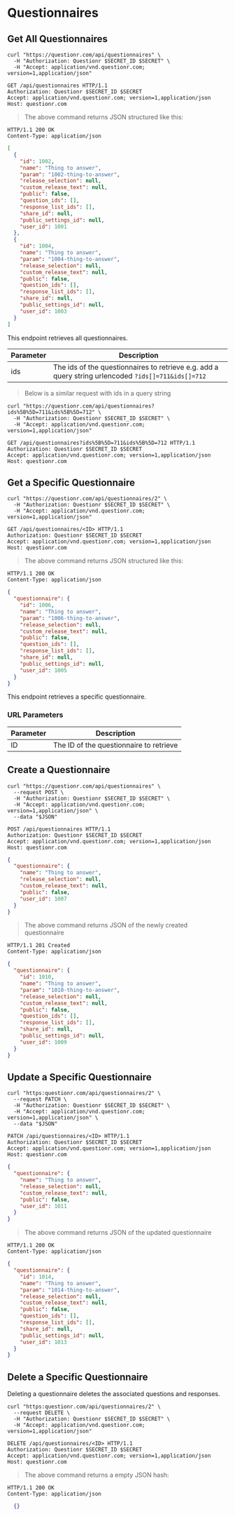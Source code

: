 # Questionnaires

## Get All Questionnaires

```shell
curl "https://questionr.com/api/questionnaires" \
  -H "Authorization: Questionr $SECRET_ID $SECRET" \
  -H "Accept: application/vnd.questionr.com; version=1,application/json"
```

```http
GET /api/questionnaires HTTP/1.1
Authorization: Questionr $SECRET_ID $SECRET
Accept: application/vnd.questionr.com; version=1,application/json
Host: questionr.com
```

> The above command returns JSON structured like this:

```http
HTTP/1.1 200 OK
Content-Type: application/json
```
```json
[
  {
    "id": 1002,
    "name": "Thing to answer",
    "param": "1002-thing-to-answer",
    "release_selection": null,
    "custom_release_text": null,
    "public": false,
    "question_ids": [],
    "response_list_ids": [],
    "share_id": null,
    "public_settings_id": null,
    "user_id": 1001
  },
  {
    "id": 1004,
    "name": "Thing to answer",
    "param": "1004-thing-to-answer",
    "release_selection": null,
    "custom_release_text": null,
    "public": false,
    "question_ids": [],
    "response_list_ids": [],
    "share_id": null,
    "public_settings_id": null,
    "user_id": 1003
  }
]
```

This endpoint retrieves all questionnaires.


Parameter | Description
--------- | -----------
ids | The ids of the questionnaires to retrieve e.g. add a query string urlencoded `?ids[]=711&ids[]=712`

> Below is a similar request with ids in a query string

```shell
curl "https://questionr.com/api/questionnaires?ids%5B%5D=711&ids%5B%5D=712" \
  -H "Authorization: Questionr $SECRET_ID $SECRET" \
  -H "Accept: application/vnd.questionr.com; version=1,application/json"
```
```http
GET /api/questionnaires?ids%5B%5D=711&ids%5B%5D=712 HTTP/1.1
Authorization: Questionr $SECRET_ID $SECRET
Accept: application/vnd.questionr.com; version=1,application/json
Host: questionr.com
```

## Get a Specific Questionnaire

```shell
curl "https://questionr.com/api/questionnaires/2" \
  -H "Authorization: Questionr $SECRET_ID $SECRET" \
  -H "Accept: application/vnd.questionr.com; version=1,application/json"
```

```http
GET /api/questionnaires/<ID> HTTP/1.1
Authorization: Questionr $SECRET_ID $SECRET
Accept: application/vnd.questionr.com; version=1,application/json
Host: questionr.com
```

> The above command returns JSON structured like this:

```http
HTTP/1.1 200 OK
Content-Type: application/json
```
```json
{
  "questionnaire": {
    "id": 1006,
    "name": "Thing to answer",
    "param": "1006-thing-to-answer",
    "release_selection": null,
    "custom_release_text": null,
    "public": false,
    "question_ids": [],
    "response_list_ids": [],
    "share_id": null,
    "public_settings_id": null,
    "user_id": 1005
  }
}
```

This endpoint retrieves a specific questionnaire.

### URL Parameters

Parameter | Description
--------- | -----------
ID | The ID of the questionnaire to retrieve



## Create a Questionnaire



```shell
curl "https://questionr.com/api/questionnaires" \
  --request POST \
  -H "Authorization: Questionr $SECRET_ID $SECRET" \
  -H "Accept: application/vnd.questionr.com; version=1,application/json" \
  --data "$JSON"
```

```http
POST /api/questionnaires HTTP/1.1
Authorization: Questionr $SECRET_ID $SECRET
Accept: application/vnd.questionr.com; version=1,application/json
Host: questionr.com
```
```json
{
  "questionnaire": {
    "name": "Thing to answer",
    "release_selection": null,
    "custom_release_text": null,
    "public": false,
    "user_id": 1007
  }
}
```

> The above command returns JSON of the newly created questionnaire

```http
HTTP/1.1 201 Created
Content-Type: application/json
```
```json
{
  "questionnaire": {
    "id": 1010,
    "name": "Thing to answer",
    "param": "1010-thing-to-answer",
    "release_selection": null,
    "custom_release_text": null,
    "public": false,
    "question_ids": [],
    "response_list_ids": [],
    "share_id": null,
    "public_settings_id": null,
    "user_id": 1009
  }
}
```

## Update a Specific Questionnaire



```shell
curl "https:questionr.com/api/questionnaires/2" \
  --request PATCH \
  -H "Authorization: Questionr $SECRET_ID $SECRET" \
  -H "Accept: application/vnd.questionr.com; version=1,application/json" \
  --data "$JSON"
```
```http
PATCH /api/questionnaires/<ID> HTTP/1.1
Authorization: Questionr $SECRET_ID $SECRET
Accept: application/vnd.questionr.com; version=1,application/json
Host: questionr.com
```
```json
{
  "questionnaire": {
    "name": "Thing to answer",
    "release_selection": null,
    "custom_release_text": null,
    "public": false,
    "user_id": 1011
  }
}
```

> The above command returns JSON of the updated questionnaire

```http
HTTP/1.1 200 OK
Content-Type: application/json
```
```json
{
  "questionnaire": {
    "id": 1014,
    "name": "Thing to answer",
    "param": "1014-thing-to-answer",
    "release_selection": null,
    "custom_release_text": null,
    "public": false,
    "question_ids": [],
    "response_list_ids": [],
    "share_id": null,
    "public_settings_id": null,
    "user_id": 1013
  }
}
```


## Delete a Specific Questionnaire

Deleting a questionnaire deletes the associated questions and responses.


```shell
curl "https:questionr.com/api/questionnaires/2" \
  --request DELETE \
  -H "Authorization: Questionr $SECRET_ID $SECRET" \
  -H "Accept: application/vnd.questionr.com; version=1,application/json"
```

```http
DELETE /api/questionnaires/<ID> HTTP/1.1
Authorization: Questionr $SECRET_ID $SECRET
Accept: application/vnd.questionr.com; version=1,application/json
Host: questionr.com
```

> The above command returns a empty JSON hash:

```http
HTTP/1.1 200 OK
Content-Type: application/json
```
```json
  {}
```

